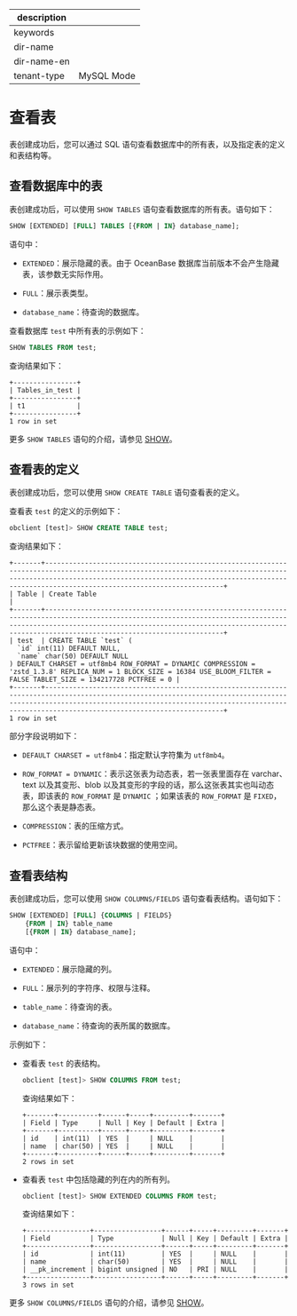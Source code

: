 |description||
|---|---|
|keywords||
|dir-name||
|dir-name-en||
|tenant-type|MySQL Mode|

# 查看表

表创建成功后，您可以通过 SQL 语句查看数据库中的所有表，以及指定表的定义和表结构等。

## 查看数据库中的表

表创建成功后，可以使用 `SHOW TABLES` 语句查看数据库的所有表。语句如下：

```sql
SHOW [EXTENDED] [FULL] TABLES [{FROM | IN} database_name];
```

语句中：

* `EXTENDED`：展示隐藏的表。由于 OceanBase 数据库当前版本不会产生隐藏表，该参数无实际作用。

* `FULL`：展示表类型。

* `database_name`：待查询的数据库。

查看数据库 `test` 中所有表的示例如下：

```sql
SHOW TABLES FROM test;
```

查询结果如下：

```shell
+----------------+
| Tables_in_test |
+----------------+
| t1             |
+----------------+
1 row in set
```

更多 `SHOW TABLES` 语句的介绍，请参见 [SHOW](../../../500.sql-reference/100.sql-syntax/200.common-tenant-of-mysql-mode/600.sql-statement-of-mysql-mode/8700.show-of-mysql-mode.md)。

## 查看表的定义

表创建成功后，您可以使用 `SHOW CREATE TABLE` 语句查看表的定义。

查看表 `test` 的定义的示例如下：

```sql
obclient [test]> SHOW CREATE TABLE test;
```

查询结果如下：

```shell
+-------+---------------------------------------------------------------------------------------------------------------------------------------------------------------------------------------------------------------------------------------------------------------+
| Table | Create Table                                                                                                                                                                                                                                                  |
+-------+---------------------------------------------------------------------------------------------------------------------------------------------------------------------------------------------------------------------------------------------------------------+
| test  | CREATE TABLE `test` (
  `id` int(11) DEFAULT NULL,
  `name` char(50) DEFAULT NULL
) DEFAULT CHARSET = utf8mb4 ROW_FORMAT = DYNAMIC COMPRESSION = 'zstd_1.3.8' REPLICA_NUM = 1 BLOCK_SIZE = 16384 USE_BLOOM_FILTER = FALSE TABLET_SIZE = 134217728 PCTFREE = 0 |
+-------+---------------------------------------------------------------------------------------------------------------------------------------------------------------------------------------------------------------------------------------------------------------+
1 row in set
```

部分字段说明如下：

* `DEFAULT CHARSET = utf8mb4`：指定默认字符集为 `utf8mb4`。

* `ROW_FORMAT = DYNAMIC`：表示这张表为动态表，若一张表里面存在 varchar、text 以及其变形、blob 以及其变形的字段的话，那么这张表其实也叫动态表，即该表的 `ROW_FORMAT` 是 `DYNAMIC` ；如果该表的 `ROW_FORMAT` 是 `FIXED`，那么这个表是静态表。

* `COMPRESSION`：表的压缩方式。

* `PCTFREE`：表示留给更新该块数据的使用空间。

## 查看表结构

表创建成功后，您可以使用 `SHOW COLUMNS/FIELDS` 语句查看表结构。语句如下：

```sql
SHOW [EXTENDED] [FULL] {COLUMNS | FIELDS}
    {FROM | IN} table_name
    [{FROM | IN} database_name];
```

语句中：

* `EXTENDED`：展示隐藏的列。

* `FULL`：展示列的字符序、权限与注释。

* `table_name`：待查询的表。

* `database_name`：待查询的表所属的数据库。

示例如下：

* 查看表 `test` 的表结构。

  ```sql
  obclient [test]> SHOW COLUMNS FROM test;
  ```

  查询结果如下：

  ```shell
  +-------+----------+------+-----+---------+-------+
  | Field | Type     | Null | Key | Default | Extra |
  +-------+----------+------+-----+---------+-------+
  | id    | int(11)  | YES  |     | NULL    |       |
  | name  | char(50) | YES  |     | NULL    |       |
  +-------+----------+------+-----+---------+-------+
  2 rows in set
  ```

* 查看表 `test` 中包括隐藏的列在内的所有列。

  ```sql
  obclient [test]> SHOW EXTENDED COLUMNS FROM test;
  ```

  查询结果如下：

  ```shell
  +----------------+-----------------+------+-----+---------+-------+
  | Field          | Type            | Null | Key | Default | Extra |
  +----------------+-----------------+------+-----+---------+-------+
  | id             | int(11)         | YES  |     | NULL    |       |
  | name           | char(50)        | YES  |     | NULL    |       |
  | __pk_increment | bigint unsigned | NO   | PRI | NULL    |       |
  +----------------+-----------------+------+-----+---------+-------+
  3 rows in set
  ```

更多 `SHOW COLUMNS/FIELDS` 语句的介绍，请参见 [SHOW](../../../500.sql-reference/100.sql-syntax/200.common-tenant-of-mysql-mode/600.sql-statement-of-mysql-mode/8700.show-of-mysql-mode.md)。
